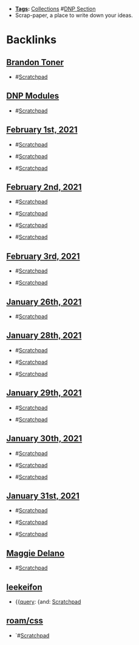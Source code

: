 - **[Tags](<Tags.md>):** [Collections](<Collections.md>) #[DNP Section](<DNP Section.md>)
- Scrap-paper, a place to write down your ideas.

# Backlinks
## [Brandon Toner](<Brandon Toner.md>)
- #[Scratchpad](<Scratchpad.md>)

## [DNP Modules](<DNP Modules.md>)
- #[Scratchpad](<Scratchpad.md>)

## [February 1st, 2021](<February 1st, 2021.md>)
- #[Scratchpad](<Scratchpad.md>)

- #[Scratchpad](<Scratchpad.md>)

- #[Scratchpad](<Scratchpad.md>)

## [February 2nd, 2021](<February 2nd, 2021.md>)
- #[Scratchpad](<Scratchpad.md>)

- #[Scratchpad](<Scratchpad.md>)

- #[Scratchpad](<Scratchpad.md>)

- #[Scratchpad](<Scratchpad.md>)

## [February 3rd, 2021](<February 3rd, 2021.md>)
- #[Scratchpad](<Scratchpad.md>)

- #[Scratchpad](<Scratchpad.md>)

## [January 26th, 2021](<January 26th, 2021.md>)
- #[Scratchpad](<Scratchpad.md>)

## [January 28th, 2021](<January 28th, 2021.md>)
- #[Scratchpad](<Scratchpad.md>)

- #[Scratchpad](<Scratchpad.md>)

- #[Scratchpad](<Scratchpad.md>)

## [January 29th, 2021](<January 29th, 2021.md>)
- #[Scratchpad](<Scratchpad.md>)

- #[Scratchpad](<Scratchpad.md>)

## [January 30th, 2021](<January 30th, 2021.md>)
- #[Scratchpad](<Scratchpad.md>)

- #[Scratchpad](<Scratchpad.md>)

- #[Scratchpad](<Scratchpad.md>)

## [January 31st, 2021](<January 31st, 2021.md>)
- #[Scratchpad](<Scratchpad.md>)

- #[Scratchpad](<Scratchpad.md>)

- #[Scratchpad](<Scratchpad.md>)

## [Maggie Delano](<Maggie Delano.md>)
- #[Scratchpad](<Scratchpad.md>)

## [leekeifon](<leekeifon.md>)
- {{[query](<query.md>): {and: [Scratchpad](<Scratchpad.md>)

## [roam/css](<roam/css.md>)
- `#[Scratchpad](<Scratchpad.md>)

